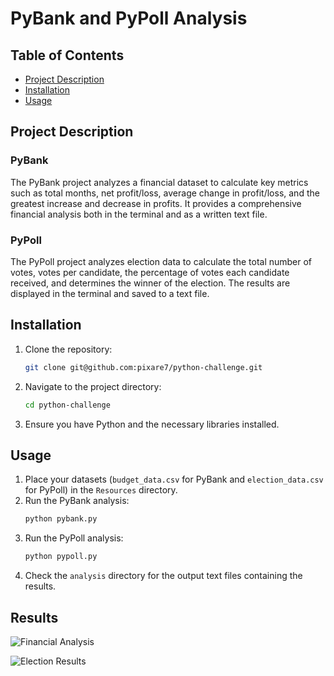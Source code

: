 # PyBank and PyPoll Analysis

## Table of Contents
- [Project Description](#project-description)
- [Installation](#installation)
- [Usage](#usage)

## Project Description

### PyBank
The PyBank project analyzes a financial dataset to calculate key metrics such as total months, net profit/loss, average change in profit/loss, and the greatest increase and decrease in profits. It provides a comprehensive financial analysis both in the terminal and as a written text file.

### PyPoll
The PyPoll project analyzes election data to calculate the total number of votes, votes per candidate, the percentage of votes each candidate received, and determines the winner of the election. The results are displayed in the terminal and saved to a text file.

## Installation

1. Clone the repository:
    ```sh
    git clone git@github.com:pixare7/python-challenge.git
    ```
2. Navigate to the project directory:
    ```sh
    cd python-challenge
    ```
3. Ensure you have Python and the necessary libraries installed.

## Usage

1. Place your datasets (`budget_data.csv` for PyBank and `election_data.csv` for PyPoll) in the `Resources` directory.
2. Run the PyBank analysis:
    ```sh
    python pybank.py
    ```
3. Run the PyPoll analysis:
    ```sh
    python pypoll.py
    ```
4. Check the `analysis` directory for the output text files containing the results.

## Results 

![Financial Analysis](https://github.com/pixare7/python-challenge/blob/main/PyBank/analysis/financial_analysis_pic.png) 

![Election Results](https://github.com/pixare7/python-challenge/blob/main/PyPoll/analysis/election_results_pic.png) 
